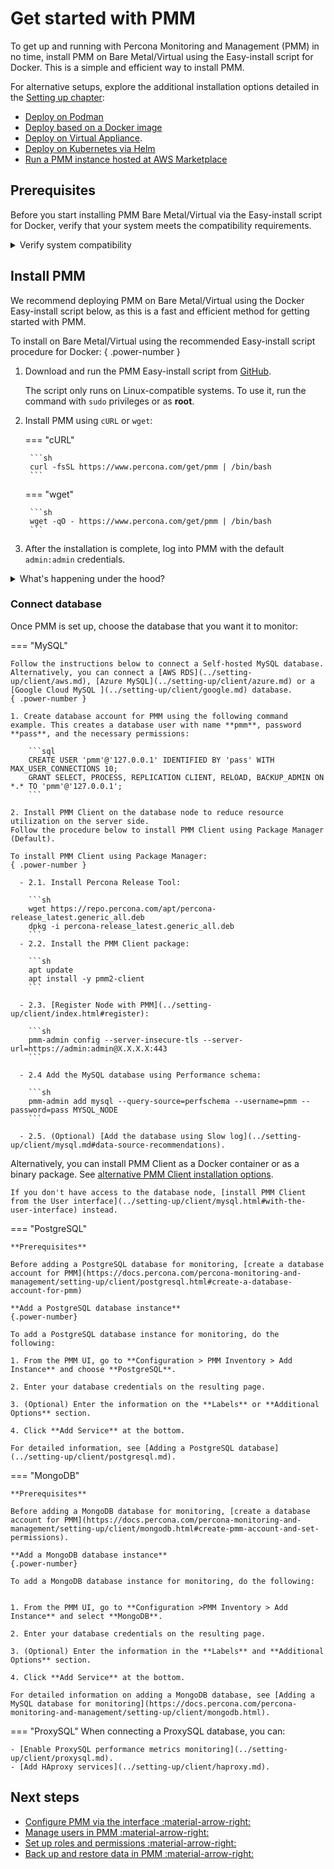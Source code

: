 # Get started with PMM

To get up and running with Percona Monitoring and Management (PMM) in no time, install PMM on Bare Metal/Virtual using the Easy-install script for Docker. This is a simple and efficient way to install PMM.

For alternative setups, explore the additional installation options detailed in the [Setting up chapter](../setting-up/index.md):

- [Deploy on Podman](../setting-up/server/podman.md)
- [Deploy based on a Docker image](../setting-up/server/docker.md) 
- [Deploy on Virtual Appliance](../setting-up/server/virtual-appliance.md).
- [Deploy on Kubernetes via Helm](../setting-up/server/helm.md)
- [Run a PMM instance hosted at AWS Marketplace](../setting-up/server/aws.md)

## Prerequisites

Before you start installing PMM Bare Metal/Virtual via the Easy-install script for Docker, verify that your system meets the compatibility requirements.

<details>
<summary>Verify system compatibility</summary>

System requirements:

  * `Disk`: Approximately 1 GB of storage per monitored database node with data retention set to one week. By default, retention is 30 days. 1 GB of storage per monitored database node. <br/><br/>  * 1 GB of storage per monitored database node for data retention set to one week.| Each database node s
  * **Memory**: A minimum of 2 GB per monitored database node. The increase in memory usage is not proportional to the number of nodes. For example, the data from 20 nodes should be easily handled with 16 GB.
  * **Ports**: By default, port 443 should be opened on the PMM Server. <br/>
  * The database port should be open for the PMM Agent.|

</details>

## Install PMM

We recommend deploying PMM on Bare Metal/Virtual using the Docker Easy-install script below, as this is a fast and efficient method for getting started with PMM.

To install on Bare Metal/Virtual using the recommended Easy-install script procedure for Docker:
{ .power-number }

1. Download and run the PMM Easy-install script from [GitHub](https://github.com/percona/pmm/blob/main/get-pmm.sh).

    The script only runs on Linux-compatible systems. To use it, run the command with `sudo` privileges or as **root**.

2. Install PMM using `cURL` or `wget`:

    === "cURL"

        ```sh
        curl -fsSL https://www.percona.com/get/pmm | /bin/bash
        ```

    === "wget"

        ```sh
        wget -qO - https://www.percona.com/get/pmm | /bin/bash    
        ```

3. After the installation is complete, log into PMM with the default `admin:admin` credentials.

<details>
<summary>What's happening under the hood?</summary>
    This script does the following:

    * Installs Docker if it is not installed on your system.
    * Stops and renames any currently running PMM Docker container from `pmm-server` to `pmm-server-{timestamp}`. This old pmm-server container is not a recoverable backup.
    * Pulls and runs the latest PMM Docker image.

</details>

### Connect database

Once PMM is set up, choose the database that you want it to monitor:

=== "MySQL"

    Follow the instructions below to connect a Self-hosted MySQL database. Alternatively, you can connect a [AWS RDS](../setting-up/client/aws.md), [Azure MySQL](../setting-up/client/azure.md) or a [Google Cloud MySQL ](../setting-up/client/google.md) database.
    { .power-number }

    1. Create database account for PMM using the following command example. This creates a database user with name **pmm**, password **pass**, and the necessary permissions:

        ```sql
        CREATE USER 'pmm'@'127.0.0.1' IDENTIFIED BY 'pass' WITH MAX_USER_CONNECTIONS 10;
        GRANT SELECT, PROCESS, REPLICATION CLIENT, RELOAD, BACKUP_ADMIN ON *.* TO 'pmm'@'127.0.0.1';
        ```

    2. Install PMM Client on the database node to reduce resource utilization on the server side. 
    Follow the procedure below to install PMM Client using Package Manager (Default). 

    To install PMM Client using Package Manager:
    { .power-number }

      - 2.1. Install Percona Release Tool:

        ```sh
        wget https://repo.percona.com/apt/percona-release_latest.generic_all.deb
        dpkg -i percona-release_latest.generic_all.deb
        ```
      - 2.2. Install the PMM Client package:
        
        ```sh
        apt update
        apt install -y pmm2-client
        ```

      - 2.3. [Register Node with PMM](../setting-up/client/index.html#register):
            
        ```sh
        pmm-admin config --server-insecure-tls --server-url=https://admin:admin@X.X.X.X:443
        ```

      - 2.4 Add the MySQL database using Performance schema:  

        ```sh 
        pmm-admin add mysql --query-source=perfschema --username=pmm --password=pass MYSQL_NODE
        ```

      - 2.5. (Optional) [Add the database using Slow log](../setting-up/client/mysql.md#data-source-recommendations).

Alternatively, you can install PMM Client as a Docker container or as a binary package. See [alternative PMM Client installation options](../setting-up/client/index.html#binary-package).

    If you don't have access to the database node, [install PMM Client from the User interface](../setting-up/client/mysql.html#with-the-user-interface) instead. 

=== "PostgreSQL"

    **Prerequisites**
     
    Before adding a PostgreSQL database for monitoring, [create a database account for PMM](https://docs.percona.com/percona-monitoring-and-management/setting-up/client/postgresql.html#create-a-database-account-for-pmm)
    
    **Add a PostgreSQL database instance**
    {.power-number}

    To add a PostgreSQL database instance for monitoring, do the following:

    1. From the PMM UI, go to **Configuration > PMM Inventory > Add Instance** and choose **PostgreSQL**.

    2. Enter your database credentials on the resulting page.

    3. (Optional) Enter the information on the **Labels** or **Additional Options** section. 

    4. Click **Add Service** at the bottom.

    For detailed information, see [Adding a PostgreSQL database](../setting-up/client/postgresql.md).

=== "MongoDB"

    **Prerequisites**

    Before adding a MongoDB database for monitoring, [create a database account for PMM](https://docs.percona.com/percona-monitoring-and-management/setting-up/client/mongodb.html#create-pmm-account-and-set-permissions).

    **Add a MongoDB database instance**
    {.power-number}

    To add a MongoDB database instance for monitoring, do the following:


    1. From the PMM UI, go to **Configuration >PMM Inventory > Add Instance** and select **MongoDB**.

    2. Enter your database credentials on the resulting page.

    3. (Optional) Enter the information in the **Labels** and **Additional Options** section. 

    4. Click **Add Service** at the bottom.

    For detailed information on adding a MongoDB database, see [Adding a MySQL database for monitoring](https://docs.percona.com/percona-monitoring-and-management/setting-up/client/mongodb.html).

=== "ProxySQL"
    When connecting a ProxySQL database, you can:

    - [Enable ProxySQL performance metrics monitoring](../setting-up/client/proxysql.md).
    - [Add HAproxy services](../setting-up/client/haproxy.md).

## Next steps

- [Configure PMM via the interface :material-arrow-right:](../how-to/configure.md)
- [Manage users in PMM :material-arrow-right:](../how-to/manage-users.md)
- [Set up roles and permissions :material-arrow-right:](../get-started/roles-and-permissions/index.md)
- [Back up and restore data in PMM :material-arrow-right:](../get-started/backup/index.md)